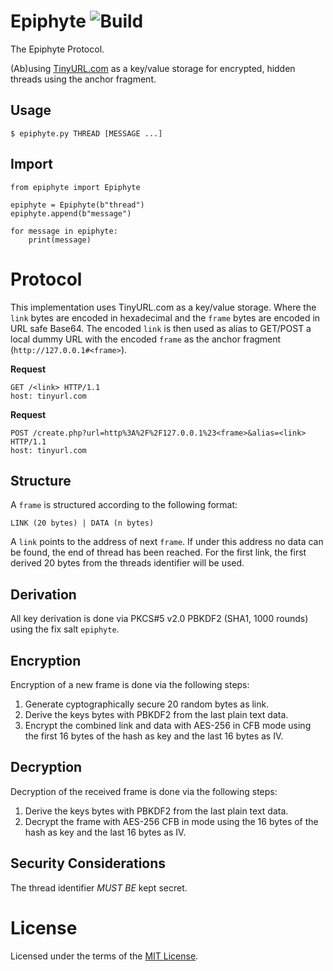 Epiphyte ![Build](https://img.shields.io/travis/cuhsat/epiphyte.svg)
========
The Epiphyte Protocol.

(Ab)using [TinyURL.com](https://tinyurl.com) as a key/value storage for
encrypted, hidden threads using the anchor fragment.

Usage
-----
```
$ epiphyte.py THREAD [MESSAGE ...]
```

Import
------
```
from epiphyte import Epiphyte

epiphyte = Epiphyte(b"thread")
epiphyte.append(b"message")

for message in epiphyte:
    print(message)
```

Protocol
========
This implementation uses TinyURL.com as a key/value storage. Where the `link`
bytes are encoded in hexadecimal and the `frame` bytes are encoded in URL safe
Base64. The encoded `link` is then used as alias to GET/POST a local dummy URL
with the encoded `frame` as the anchor fragment (`http://127.0.0.1#<frame>`).

**Request**
```
GET /<link> HTTP/1.1
host: tinyurl.com
```

**Request**
```
POST /create.php?url=http%3A%2F%2F127.0.0.1%23<frame>&alias=<link> HTTP/1.1
host: tinyurl.com
```

Structure
---------
A `frame` is structured according to the following format:
```
LINK (20 bytes) | DATA (n bytes)
```

A `link` points to the address of next `frame`. If under this address no data
can be found, the end of thread has been reached. For the first link, the
first derived 20 bytes from the threads identifier will be used.

Derivation
----------
All key derivation is done via PKCS#5 v2.0 PBKDF2 (SHA1, 1000 rounds) using
the fix salt `epiphyte`.

Encryption
----------
Encryption of a new frame is done via the following steps:

1. Generate cyptographically secure 20 random bytes as link.
2. Derive the keys bytes with PBKDF2 from the last plain text data.
3. Encrypt the combined link and data with AES-256 in CFB mode
   using the first 16 bytes of the hash as key and the last 16
   bytes as IV.

Decryption
----------
Decryption of the received frame is done via the following steps:

1. Derive the keys bytes with PBKDF2 from the last plain text data.
2. Decrypt the frame with AES-256 CFB in mode using the 16 bytes
   of the hash as key and the last 16 bytes as IV.

Security Considerations
-----------------------
The thread identifier *MUST BE* kept secret.

License
=======
Licensed under the terms of the [MIT License](LICENSE).